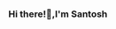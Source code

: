 ### Hi there!👋,I'm Santosh

<!--
**NomulaSantosh/NomulaSantosh** is a ✨ _special_ ✨ repository because its `README.md` (this file) appears on your GitHub profile.

Here are some ideas to get you started:

- 🔭 I’m currently working on ...
- 🌱 I’m currently learning ...
- 👯 I’m looking to collaborate on ...
- 🤔 I’m looking for help with ...
- 💬 Ask me about c,c++,pyhon,html,css
- 📫 How to reach me: ...
- 😄 Pronouns: ...
- ⚡ Fun fact: ...
-->
